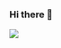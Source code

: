### Hi there 👋

<!--
**Lord-Nathaniel/Lord-Nathaniel** is a ✨ _special_ ✨ repository because its `README.md` (this file) appears on your GitHub profile.

Here are some ideas to get you started:

- 🔭 I’m currently working on ...
- 🌱 I’m currently learning ...
- 👯 I’m looking to collaborate on ...
- 🤔 I’m looking for help with ...
- 💬 Ask me about ...
- 📫 How to reach me: ...
- 😄 Pronouns: ...
- ⚡ Fun fact: ...
-->

<img align="center" src="https://c10.patreonusercontent.com/4/patreon-media/p/campaign/73401/23cb7b5f78294987ab6b1eabee9ed9f7/eyJ3IjoxOTIwLCJ3ZSI6MX0%3D/7.png?token-time=1649030400&token-hash=kL2fp-dav7Vn8RrK5mW2HjN4wnIBe00LnUXR8luoGy4%3D">
